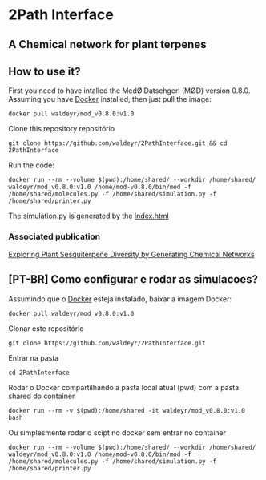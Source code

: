 # 2Path Interface

## A Chemical network for plant terpenes

## How to use it?

First you need to have intalled the MedØlDatschgerl (MØD) version 0.8.0.
Assuming you have [Docker](https://docs.docker.com/install/linux/docker-ce/ubuntu/) installed, then just pull the image:

`docker pull waldeyr/mod_v0.8.0:v1.0`

Clone this repository repositório

`git clone https://github.com/waldeyr/2PathInterface.git && cd 2PathInterface`

Run the code:

`docker run --rm --volume $(pwd):/home/shared/ --workdir /home/shared/ waldeyr/mod_v0.8.0:v1.0 /home/mod-v0.8.0/bin/mod -f /home/shared/molecules.py -f /home/shared/simulation.py -f /home/shared/printer.py `

The simulation.py is generated by the [index.html](interface/index.html)


### Associated publication 
[Exploring Plant Sesquiterpene Diversity by Generating Chemical Networks](https://www.mdpi.com/2227-9717/7/4/240)




## [PT-BR] Como configurar e rodar as simulacoes?

Assumindo que o [Docker](https://docs.docker.com/install/linux/docker-ce/ubuntu/) esteja instalado, baixar a imagem Docker:

`docker pull waldeyr/mod_v0.8.0:v1.0`

Clonar este repositório

`git clone https://github.com/waldeyr/2PathInterface.git`

Entrar na pasta

`cd 2PathInterface`

Rodar o Docker compartilhando a pasta local atual (pwd) com a pasta shared do container

`docker run --rm -v $(pwd):/home/shared -it waldeyr/mod_v0.8.0:v1.0 bash`

Ou simplesmente rodar o scipt no docker sem entrar no container

``docker run --rm --volume $(pwd):/home/shared/ --workdir /home/shared/ waldeyr/mod_v0.8.0:v1.0 /home/mod-v0.8.0/bin/mod -f /home/shared/molecules.py -f /home/shared/simulation.py -f /home/shared/printer.py``

